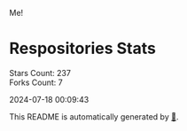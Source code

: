Me!

# Respositories Stats
Stars Count: 237  
Forks Count: 7

2024-07-18 00:09:43  

This README is automatically generated by [🐰](https://github.com/rnitta/rnitta).
